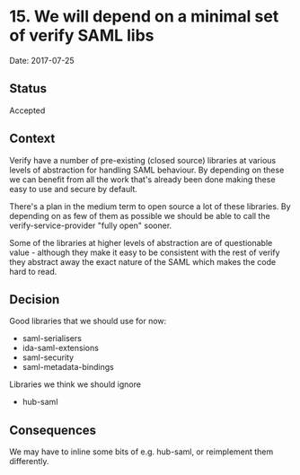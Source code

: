 # 15. We will depend on a minimal set of verify SAML libs

Date: 2017-07-25

## Status

Accepted

## Context

Verify have a number of pre-existing (closed source) libraries at various
levels of abstraction for handling SAML behaviour. By depending on these
we can benefit from all the work that's already been done making these easy
to use and secure by default.

There's a plan in the medium term to open source a lot of these libraries.
By depending on as few of them as possible we should be able to call the
verify-service-provider "fully open" sooner.

Some of the libraries at higher levels of abstraction are of questionable
value - although they make it easy to be consistent with the rest of verify
they abstract away the exact nature of the SAML which makes the code hard to
read.

## Decision

Good libraries that we should use for now:

* saml-serialisers
* ida-saml-extensions
* saml-security
* saml-metadata-bindings

Libraries we think we should ignore

* hub-saml

## Consequences

We may have to inline some bits of e.g. hub-saml, or reimplement them differently.
